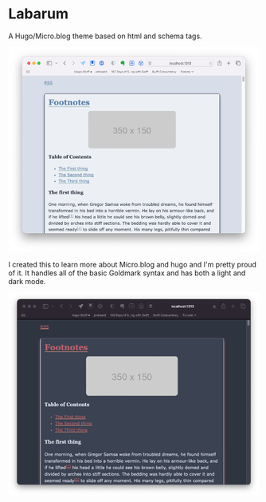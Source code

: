 # Labarum
A Hugo/Micro.blog theme based on html and schema tags.

![Theme in light mode](media/labarum-part6-light-mode.png "Using Local copy")

I created this to learn more about Micro.blog and hugo and I'm pretty proud of it. It handles all of the basic Goldmark syntax and has both a light and dark mode. 

![Theme in dark mode](media/labarum-part6-dark-mode.png "Same theme but in dark mode")
